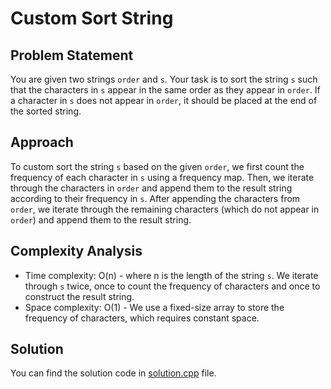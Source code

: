 # Custom Sort String

## Problem Statement
You are given two strings `order` and `s`. Your task is to sort the string `s` such that the characters in `s` appear in the same order as they appear in `order`. If a character in `s` does not appear in `order`, it should be placed at the end of the sorted string.

## Approach
To custom sort the string `s` based on the given `order`, we first count the frequency of each character in `s` using a frequency map. Then, we iterate through the characters in `order` and append them to the result string according to their frequency in `s`. After appending the characters from `order`, we iterate through the remaining characters (which do not appear in `order`) and append them to the result string.

## Complexity Analysis
- Time complexity: O(n) - where n is the length of the string `s`. We iterate through `s` twice, once to count the frequency of characters and once to construct the result string.
- Space complexity: O(1) - We use a fixed-size array to store the frequency of characters, which requires constant space.

## Solution
You can find the solution code in [solution.cpp](solution.cpp) file.
